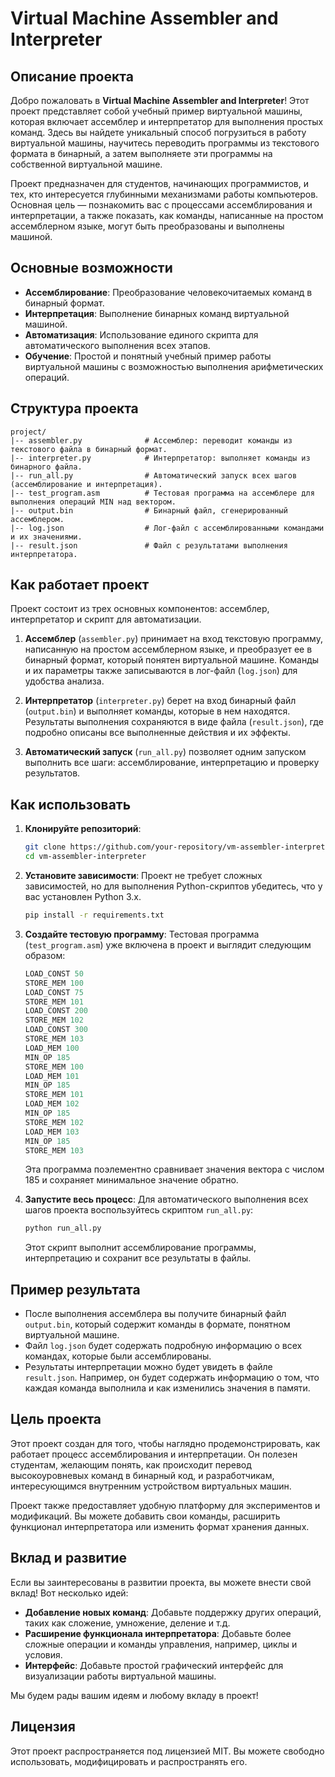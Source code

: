 # Virtual Machine Assembler and Interpreter

## Описание проекта

Добро пожаловать в **Virtual Machine Assembler and Interpreter**! Этот проект представляет собой учебный пример виртуальной машины, которая включает ассемблер и интерпретатор для выполнения простых команд. Здесь вы найдете уникальный способ погрузиться в работу виртуальной машины, научитесь переводить программы из текстового формата в бинарный, а затем выполняете эти программы на собственной виртуальной машине.

Проект предназначен для студентов, начинающих программистов, и тех, кто интересуется глубинными механизмами работы компьютеров. Основная цель — познакомить вас с процессами ассемблирования и интерпретации, а также показать, как команды, написанные на простом ассемблерном языке, могут быть преобразованы и выполнены машиной.

## Основные возможности
- **Ассемблирование**: Преобразование человекочитаемых команд в бинарный формат.
- **Интерпретация**: Выполнение бинарных команд виртуальной машиной.
- **Автоматизация**: Использование единого скрипта для автоматического выполнения всех этапов.
- **Обучение**: Простой и понятный учебный пример работы виртуальной машины с возможностью выполнения арифметических операций.

## Структура проекта

```
project/
|-- assembler.py              # Ассемблер: переводит команды из текстового файла в бинарный формат.
|-- interpreter.py            # Интерпретатор: выполняет команды из бинарного файла.
|-- run_all.py                # Автоматический запуск всех шагов (ассемблирование и интерпретация).
|-- test_program.asm          # Тестовая программа на ассемблере для выполнения операций MIN над вектором.
|-- output.bin                # Бинарный файл, сгенерированный ассемблером.
|-- log.json                  # Лог-файл с ассемблированными командами и их значениями.
|-- result.json               # Файл с результатами выполнения интерпретатора.
```

## Как работает проект

Проект состоит из трех основных компонентов: ассемблер, интерпретатор и скрипт для автоматизации.

1. **Ассемблер** (`assembler.py`) принимает на вход текстовую программу, написанную на простом ассемблерном языке, и преобразует ее в бинарный формат, который понятен виртуальной машине. Команды и их параметры также записываются в лог-файл (`log.json`) для удобства анализа.

2. **Интерпретатор** (`interpreter.py`) берет на вход бинарный файл (`output.bin`) и выполняет команды, которые в нем находятся. Результаты выполнения сохраняются в виде файла (`result.json`), где подробно описаны все выполненные действия и их эффекты.

3. **Автоматический запуск** (`run_all.py`) позволяет одним запуском выполнить все шаги: ассемблирование, интерпретацию и проверку результатов.

## Как использовать

1. **Клонируйте репозиторий**:
   ```sh
   git clone https://github.com/your-repository/vm-assembler-interpreter.git
   cd vm-assembler-interpreter
   ```

2. **Установите зависимости**:
   Проект не требует сложных зависимостей, но для выполнения Python-скриптов убедитесь, что у вас установлен Python 3.x.
   ```sh
   pip install -r requirements.txt
   ```

3. **Создайте тестовую программу**:
   Тестовая программа (`test_program.asm`) уже включена в проект и выглядит следующим образом:
   ```asm
   LOAD_CONST 50
   STORE_MEM 100
   LOAD_CONST 75
   STORE_MEM 101
   LOAD_CONST 200
   STORE_MEM 102
   LOAD_CONST 300
   STORE_MEM 103
   LOAD_MEM 100
   MIN_OP 185
   STORE_MEM 100
   LOAD_MEM 101
   MIN_OP 185
   STORE_MEM 101
   LOAD_MEM 102
   MIN_OP 185
   STORE_MEM 102
   LOAD_MEM 103
   MIN_OP 185
   STORE_MEM 103
   ```
   Эта программа поэлементно сравнивает значения вектора с числом 185 и сохраняет минимальное значение обратно.

4. **Запустите весь процесс**:
   Для автоматического выполнения всех шагов проекта воспользуйтесь скриптом `run_all.py`:
   ```sh
   python run_all.py
   ```
   Этот скрипт выполнит ассемблирование программы, интерпретацию и сохранит все результаты в файлы.

## Пример результата
- После выполнения ассемблера вы получите бинарный файл `output.bin`, который содержит команды в формате, понятном виртуальной машине.
- Файл `log.json` будет содержать подробную информацию о всех командах, которые были ассемблированы.
- Результаты интерпретации можно будет увидеть в файле `result.json`. Например, он будет содержать информацию о том, что каждая команда выполнила и как изменились значения в памяти.

## Цель проекта

Этот проект создан для того, чтобы наглядно продемонстрировать, как работает процесс ассемблирования и интерпретации. Он полезен студентам, желающим понять, как происходит перевод высокоуровневых команд в бинарный код, и разработчикам, интересующимся внутренним устройством виртуальных машин.

Проект также предоставляет удобную платформу для экспериментов и модификаций. Вы можете добавить свои команды, расширить функционал интерпретатора или изменить формат хранения данных.

## Вклад и развитие

Если вы заинтересованы в развитии проекта, вы можете внести свой вклад! Вот несколько идей:
- **Добавление новых команд**: Добавьте поддержку других операций, таких как сложение, умножение, деление и т.д.
- **Расширение функционала интерпретатора**: Добавьте более сложные операции и команды управления, например, циклы и условия.
- **Интерфейс**: Добавьте простой графический интерфейс для визуализации работы виртуальной машины.

Мы будем рады вашим идеям и любому вкладу в проект!

## Лицензия

Этот проект распространяется под лицензией MIT. Вы можете свободно использовать, модифицировать и распространять его.
